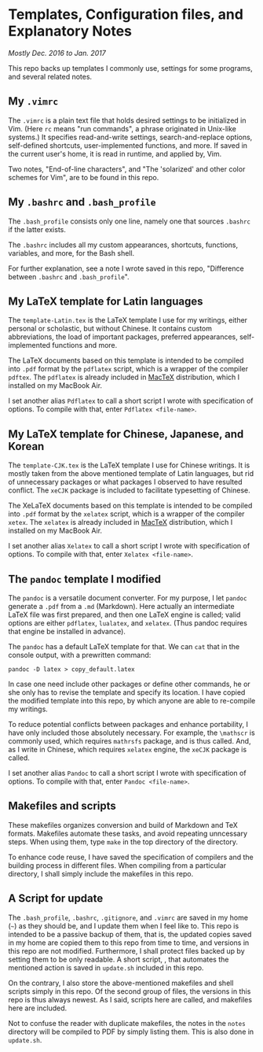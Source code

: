 # Templates, Configuration files, and Explanatory Notes
*Mostly Dec. 2016 to Jan. 2017*

This repo backs up templates I commonly use, settings for some programs, and several related notes.

## My `.vimrc`

The `.vimrc` is a plain text file that holds desired settings to be initialized in Vim. (Here `rc` means "run commands", a phrase originated in Unix-like systems.) It specifies read-and-write settings, search-and-replace options, self-defined shortcuts, user-implemented functions, and more. If saved in the current user's home, it is read in runtime, and applied by, Vim.

Two notes, "End-of-line characters", and "The 'solarized' and other color schemes for Vim", are to be found in this repo.

## My `.bashrc` and `.bash_profile`

The `.bash_profile` consists only one line, namely one that sources `.bashrc` if the latter exists.

The `.bashrc` includes all my custom appearances, shortcuts, functions, variables, and more, for the Bash shell.

For further explanation, see a note I wrote saved in this repo, "Difference between `.bashrc` and `.bash_profile`".

## My LaTeX template for Latin languages

The `template-Latin.tex` is the LaTeX template I use for my writings, either personal or scholastic, but without Chinese. It contains custom abbreviations, the load of important packages, preferred appearances, self-implemented functions and more.

The LaTeX documents based on this template is intended to be compiled into `.pdf` format by the `pdflatex` script, which is a wrapper of the compiler `pdftex`. The `pdflatex` is already included in [MacTeX](http://www.tug.org/mactex/) distribution, which I installed on my MacBook Air.

I set another alias `Pdflatex` to call a short script I wrote with specification of options. To compile with that, enter `Pdflatex <file-name>`. 

## My LaTeX template for Chinese, Japanese, and Korean

The `template-CJK.tex` is the LaTeX template I use for Chinese writings. It is mostly taken from the above mentioned template of Latin languages, but rid of unnecessary packages or what packages I observed to have resulted conflict. The `xeCJK` package is included to facilitate typesetting of Chinese.

The XeLaTeX documents based on this template is intended to be compiled into `.pdf` format by the `xelatex` script, which is a wrapper of the compiler `xetex`. The `xelatex` is already included in [MacTeX](http://www.tug.org/mactex/) distribution, which I installed on my MacBook Air.

I set another alias `Xelatex` to call a short script I wrote with specification of options. To compile with that, enter `Xelatex <file-name>`. 

## The `pandoc` template I modified

The `pandoc` is a versatile document converter. For my purpose, I let `pandoc` generate a `.pdf` from a `.md` (Markdown). Here actually an intermediate LaTeX file was first prepared, and then one LaTeX engine is called; valid options are either `pdflatex`, `lualatex`, and `xelatex`. (Thus pandoc requires that engine be installed in advance). 

The `pandoc` has a default LaTeX template for that. We can `cat` that in the console output, with a prewritten command:

    pandoc -D latex > copy_default.latex

In case one need include other packages or define other commands, he or she only has to revise the template and specify its location. I have copied the modified template into this repo, by which anyone are able to re-compile my writings.

To reduce potential conflicts between packages and enhance portability, I have only included those absolutely necessary. For example, the `\mathscr` is commonly used, which requires `mathrsfs` package, and is thus called. And, as I write in Chinese, which requires `xelatex` engine, the `xeCJK` package is called.

I set another alias `Pandoc` to call a short script I wrote with specification of options. To compile with that, enter `Pandoc <file-name>`. 

## Makefiles and scripts

These makefiles organizes conversion and build of Markdown and TeX formats. Makefiles automate these tasks, and avoid repeating unncessary steps. When using them, type `make` in the top directory of the directory.

To enhance code reuse, I have saved the specification of compilers and the building process in different files. When compiling from a particular directory, I shall simply include the makefiles in this repo.

## A Script for update

The `.bash_profile`, `.bashrc`, `.gitignore`, and `.vimrc` are saved in my home (`~`) as they should be, and I update them when I feel like to. This repo is intended to be a passive backup of them, that is, the updated copies saved in my home are copied them to this repo from time to time, and versions in this repo are not modified. Furthermore, I shall protect files backed up by setting them to be only readable. A short script, , that automates the mentioned action is saved in `update.sh` included in this repo.

On the contrary, I also store the above-mentioned makefiles and shell scripts simply in this repo. Of the second group of files, the versions in this repo is thus always newest. As I said, scripts here are called, and makefiles here are included.

Not to confuse the reader with duplicate makefiles, the notes in the `notes` directory will be compiled to PDF by simply listing them. This is also done in `update.sh`.

